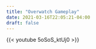 ```yaml
---
title: "Overwatch Gameplay"
date: 2021-03-16T22:05:21-04:00
draft: false
---
```


<!-- ## YouTube Privacy Enhanced Shortcode
 -->
{{< youtube 5oSoS_ktUj0 >}}

<br>